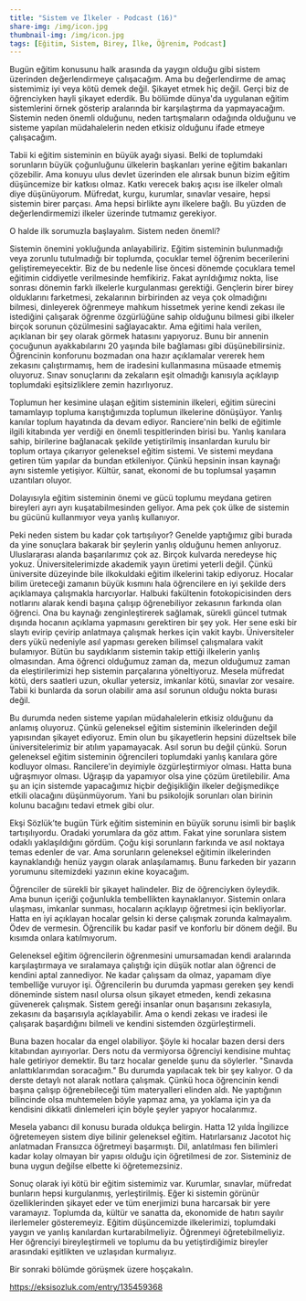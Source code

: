 ```yaml
---
title: "Sistem ve İlkeler - Podcast (16)"
share-img: /img/icon.jpg
thumbnail-img: /img/icon.jpg
tags: [Eğitim, Sistem, Birey, İlke, Öğrenim, Podcast]
---
```



Bugün eğitim konusunu halk arasında da yaygın olduğu gibi sistem üzerinden değerlendirmeye çalışacağım. Ama bu değerlendirme de amaç sistemimiz iyi veya kötü demek değil. Şikayet etmek hiç değil. Gerçi biz de öğrenciyken hayli şikayet ederdik. Bu bölümde dünya'da uygulanan eğitim sistemlerini örnek gösterip aralarında bir karşılaştırma da yapmayacağım. Sistemin neden önemli olduğunu, neden tartışmaların odağında olduğunu ve  sisteme yapılan müdahalelerin neden etkisiz olduğunu ifade etmeye çalışacağım. 

Tabii ki eğitim sisteminin en büyük ayağı siyasi. Belki de toplumdaki sorunların büyük çoğunluğunu ülkelerin başkanları yerine eğitim bakanları çözebilir. Ama konuyu ulus devlet üzerinden ele alırsak bunun bizim eğitim düşüncemize bir katkısı olmaz. Katkı verecek bakış açısı ise ilkeler olmalı diye düşünüyorum. Müfredat, kurgu, kurumlar, sınavlar vesaire, hepsi sistemin birer parçası. Ama hepsi birlikte aynı ilkelere bağlı. Bu yüzden de değerlendirmemizi ilkeler üzerinde tutmamız gerekiyor.

O halde ilk sorumuzla başlayalım. Sistem neden önemli?

Sistemin önemini yokluğunda anlayabiliriz. Eğitim sisteminin bulunmadığı veya zorunlu tutulmadığı bir toplumda, çocuklar temel öğrenim becerilerini geliştiremeyecektir. Biz de bu nedenle lise öncesi dönemde çocuklara temel eğitimin ciddiyetle verilmesinde hemfikiriz. Fakat ayrıldığımız nokta, lise sonrası dönemin farklı ilkelerle kurgulanması gerektiği. Gençlerin birer birey olduklarını farketmesi, zekalarının birbirinden az veya çok olmadığını bilmesi, dinleyerek öğrenmeye mahkum hissetmek yerine kendi zekası ile istediğini çalışarak öğrenme özgürlüğüne sahip olduğunu bilmesi gibi ilkeler birçok sorunun çözülmesini sağlayacaktır. Ama eğitimi hala  verilen, açıklanan bir şey olarak görmek hatasını yapıyoruz. Bunu bir annenin çocuğunun ayakkabılarını 20 yaşında bile bağlaması gibi düşünebilirsiniz. Öğrencinin konforunu bozmadan ona hazır açıklamalar vererek hem zekasını çalıştırmamış, hem de iradesini kullanmasına müsaade etmemiş oluyoruz. Sınav sonuçlarını da zekaların eşit olmadığı kanısıyla açıklayıp toplumdaki eşitsizliklere zemin hazırlıyoruz. 

Toplumun her kesimine ulaşan eğitim sisteminin ilkeleri, eğitim sürecini tamamlayıp topluma karıştığımızda toplumun ilkelerine dönüşüyor. Yanlış kanılar toplum hayatında da devam ediyor. Ranciere'nin belki de eğitimle ilgili kitabında yer verdiği en önemli tespitlerinden birisi bu. Yanlış kanılara sahip, birilerine bağlanacak şekilde yetiştirilmiş insanlardan kurulu bir toplum ortaya çıkarıyor geleneksel eğitim sistemi. Ve sistemi meydana getiren tüm yapılar da bundan etkileniyor. Çünkü hepsinin insan kaynağı aynı sistemle yetişiyor. Kültür, sanat, ekonomi de bu toplumsal yaşamın uzantıları oluyor.

Dolayısıyla eğitim sisteminin önemi ve gücü toplumu meydana getiren bireyleri ayrı ayrı kuşatabilmesinden geliyor. Ama pek çok ülke de sistemin bu gücünü kullanmıyor veya yanlış kullanıyor.


Peki neden sistem bu kadar çok tartışılıyor? Genelde yaptığımız gibi burada da yine sonuçlara bakarak bir şeylerin yanlış olduğunu hemen anlıyoruz. Uluslararası alanda başarılarımız çok az. Birçok kulvarda neredeyse hiç yokuz. Üniversitelerimizde akademik yayın üretimi yeterli değil. Çünkü üniversite düzeyinde bile ilkokuldaki eğitim ilkelerini takip ediyoruz.  Hocalar bilim üreteceği zamanın büyük kısmını hala öğrencilere en iyi şekilde ders açıklamaya çalışmakla harcıyorlar. Halbuki fakültenin fotokopicisinden ders notlarını alarak kendi başına çalışıp öğrenebiliyor zekasının farkında olan öğrenci. Ona bu kaynağı zenginleştirerek sağlamak, sürekli güncel tutmak dışında hocanın açıklama yapmasını gerektiren bir şey yok. Her sene eski bir slaytı evirip çevirip anlatmaya çalışmak herkes için vakit kaybı. Üniversiteler ders yükü nedeniyle asıl yapması gereken bilimsel çalışmalara vakit bulamıyor. Bütün bu saydıklarım sistemin takip ettiği ilkelerin yanlış olmasından. Ama öğrenci olduğumuz zaman da, mezun olduğumuz zaman da eleştirilerimizi hep sistemin parçalarına yöneltiyoruz. Mesela müfredat kötü, ders saatleri uzun, okullar yetersiz, imkanlar kötü, sınavlar zor vesaire. Tabii ki bunlarda da sorun olabilir ama asıl sorunun olduğu nokta burası değil.

Bu durumda neden sisteme yapılan müdahalelerin etkisiz olduğunu da anlamış oluyoruz. Çünkü geleneksel eğitim sisteminin ilkelerinden değil yapısından şikayet ediyoruz. Emin olun bu şikayetlerin hepsini düzeltsek bile üniversitelerimiz bir atılım yapamayacak. Asıl sorun bu değil çünkü. Sorun geleneksel eğitim sisteminin öğrencileri toplumdaki yanlış kanılara göre kodluyor olması. Rancilere'in deyimiyle özgürleştirmiyor olması. Hatta buna uğraşmıyor olması. Uğraşıp da yapamıyor olsa yine çözüm üretilebilir. Ama şu an için sistemde yapacağımız hiçbir değişikliğin ilkeler değişmedikçe etkili olacağını düşünmüyorum. Yani bu psikolojik sorunları olan birinin kolunu bacağını tedavi etmek gibi olur. 

Ekşi Sözlük’te bugün Türk eğitim sisteminin en büyük sorunu isimli bir başlık tartışılıyordu. Oradaki yorumlara da göz attım. Fakat yine sorunlara sistem odaklı yaklaşıldığını gördüm. Çoğu kişi sorunların farkında ve asıl noktaya temas edenler de var. Ama sorunların geleneksel eğitimin ilkelerinden kaynaklandığı henüz yaygın olarak anlaşılamamış. Bunu farkeden bir yazarın yorumunu sitemizdeki yazının ekine koyacağım.

Öğrenciler de sürekli bir şikayet halindeler. Biz de öğrenciyken öyleydik. Ama bunun içeriği çoğunlukla tembellikten kaynaklanıyor. Sistemin onlara ulaşması, imkanlar sunması, hocaların açıklayıp öğretmesi için bekliyorlar. Hatta en iyi açıklayan hocalar gelsin ki derse çalışmak zorunda kalmayalım. Ödev de vermesin. Öğrencilik bu kadar pasif ve konforlu bir dönem değil. Bu kısımda onlara katılmıyorum.

Geleneksel eğitim öğrencilerin öğrenmesini umursamadan kendi aralarında karşılaştırmaya ve sıralamaya çalıştığı için düşük notlar alan öğrenci de kendini aptal zannediyor. Ne kadar çalışsam da olmaz, yapamam diye tembelliğe vuruyor işi. Öğrencilerin bu durumda yapması gereken şey kendi döneminde sistem nasıl olursa olsun şikayet etmeden, kendi zekasına güvenerek çalışmak. Sistem gereği insanlar onun başarısını zekasıyla, zekasını da başarısıyla açıklayabilir. Ama o kendi zekası ve iradesi ile çalışarak başardığını bilmeli ve kendini sistemden özgürleştirmeIi.

Buna bazen hocalar da engel olabiliyor. Şöyle ki hocalar bazen dersi ders kitabından ayırıyorlar. Ders notu da vermiyorsa öğrenciyi kendisine muhtaç hale getiriyor demektir. Bu tarz hocalar genelde şunu da söylerler. "Sınavda anlattıklarımdan soracağım." Bu durumda yapılacak tek bir şey kalıyor. O da derste detaylı not alarak notlara çalışmak. Çünkü hoca öğrencinin kendi başına çalışıp öğrenebileceği tüm materyalleri elinden aldı. Ne yaptığının bilincinde olsa muhtemelen böyle yapmaz ama, ya yoklama için ya da kendisini dikkatli dinlemeleri için böyle şeyler yapıyor hocalarımız. 

Mesela yabancı dil konusu burada oldukça belirgin. Hatta 12 yılda İngilizce öğretemeyen sistem diye bilinir geleneksel eğitim. Hatırlarsanız Jacotot hiç anlatmadan Fransızca öğretmeyi başarmıştı. Dil, anlatılması fen bilimleri kadar kolay olmayan bir yapısı olduğu için öğretilmesi de zor. Sisteminiz de buna uygun değilse elbette ki öğretemezsiniz.

Sonuç olarak iyi kötü bir eğitim sistemimiz var. Kurumlar, sınavlar, müfredat bunların hepsi kurgulanmış, yerleştirilmiş. Eğer ki sistemin görünür özelliklerinden şikayet eder ve tüm enerjimizi buna harcarsak bir yere varamayız. Toplumda da, kültür ve sanatta da, ekonomide de hatırı sayılır ilerlemeler gösteremeyiz. Eğitim düşüncemizde ilkelerimizi, toplumdaki yaygın ve yanlış kanılardan kurtarabilmeliyiz. Öğrenmeyi öğretebilmeliyiz. Her öğrenciyi bireyleştirmeli ve toplumu da bu yetiştirdiğimiz bireyler arasındaki eşitlikten ve uzlaşıdan kurmalıyız.


Bir sonraki bölümde görüşmek üzere hoşçakalın.


https://eksisozluk.com/entry/135459368
